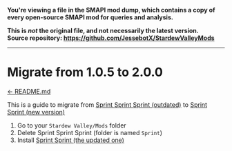 **You're viewing a file in the SMAPI mod dump, which contains a copy of every open-source SMAPI mod
for queries and analysis.**

**This is _not_ the original file, and not necessarily the latest version.**  
**Source repository: https://github.com/JessebotX/StardewValleyMods**

----

# Migrate from 1.0.5 to 2.0.0
[← README.md](../README.md)

This is a guide to migrate from [Sprint Sprint Sprint (outdated)](https://www.nexusmods.com/stardewvalley/mods/3294) to [Sprint Sprint (new version)](https://www.nexusmods.com/stardewvalley/mods/4778)

1. Go to your ```Stardew Valley/Mods``` folder
2. Delete Sprint Sprint Sprint (folder is named ```Sprint```)
3. Install [Sprint Sprint (the updated one)](https://www.nexusmods.com/stardewvalley/mods/3294)
